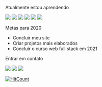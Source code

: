 

Atualmente estou aprendendo

 <img src="https://img.shields.io/badge/html-%23239120.svg?&style=flat-square&logo=html5&logoColor=white">  <img src="https://img.shields.io/badge/css-%23239120.svg?&style=flat-square&logo=css3&logoColor=white">  <img src="https://img.shields.io/badge/javascript-%23F7DF1E.svg?&style=flat-square&logo=javascript&logoColor=black&labelColor=black"> <img src="https://img.shields.io/badge/jquery%20-%230769AD.svg?&style=for-the-badge&logo=jquery&logoColor=white">    <img src="https://img.shields.io/badge/markdown-%23000000.svg?&style=for-the-badge&logo=markdown&logoColor=white">   <img src="https://img.shields.io/badge/bootstrap%20-%23563D7C.svg?&style=for-the-badge&logo=bootstrap&logoColor=white">
 
 


Metas para 2020

* Concluir meu site 
* Criar projetos mais elaborados
* Concluir o curso web full stack em 2021



 Entrar em contato
 
<a href="https://www.linkedin.com/in/michael-soto-81195a89/" img src="https://img.shields.io/badge/linkedin-%230077B5.svg?&style=for-the-badge&logo=linkedin&logoColor=white"> </a>
<img src="https://img.shields.io/badge/instagram-%23E4405F.svg?&style=for-the-badge&logo=instagram&logoColor=white">
<img src=	"https://img.shields.io/badge/facebook-%231877F2.svg?&style=for-the-badge&logo=facebook&logoColor=white">
<img src="https://img.shields.io/badge/gmail-%23D14836.svg?&style=for-the-badge&logo=gmail&logoColor=white">









[![HitCount](http://hits.dwyl.com/PapirusGX/PapirusGX.svg)](http://hits.dwyl.com/PapirusGX/PapirusGX)
